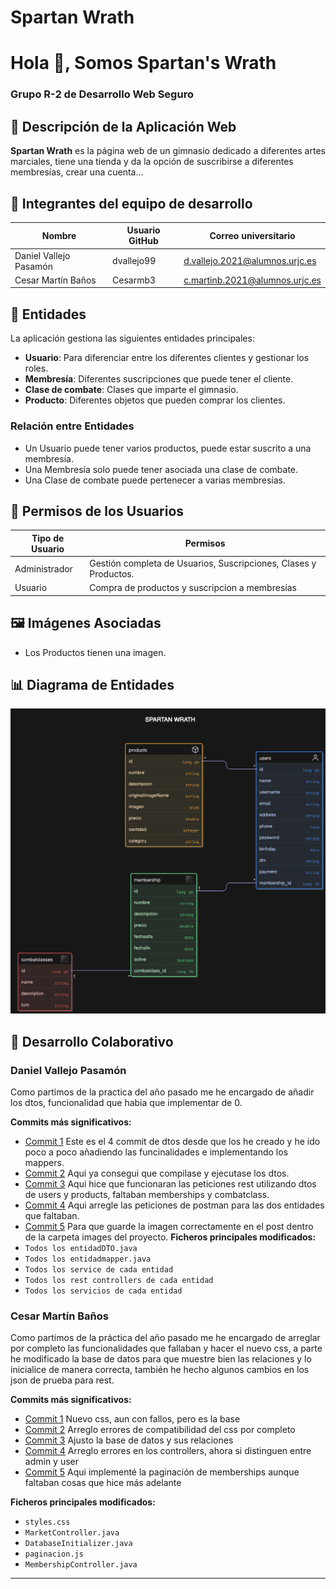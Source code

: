 # Spartan Wrath

<h1 >Hola 👋, Somos Spartan's Wrath</h1>
<h3 >Grupo R-2 de Desarrollo Web Seguro</h3> 

## 📌 Descripción de la Aplicación Web

**Spartan Wrath** es la página web de un gimnasio dedicado a diferentes artes marciales, tiene una tienda y da la opción de suscribirse a diferentes membresías, crear una cuenta...

## 👥 Integrantes del equipo de desarrollo

| Nombre                  | Usuario GitHub  | Correo universitario               |
|-------------------------|----------------|-----------------------------------|
| Daniel Vallejo Pasamón  | dvallejo99     | [d.vallejo.2021@alumnos.urjc.es](mailto:d.vallejo.2021@alumnos.urjc.es) |
| Cesar Martín Baños      | Cesarmb3       | [c.martinb.2021@alumnos.urjc.es](mailto:c.martinb.2021@alumnos.urjc.es) |

## 📄 Entidades

La aplicación gestiona las siguientes entidades principales:
- **Usuario**: Para diferenciar entre los diferentes clientes y gestionar los roles.
- **Membresía**: Diferentes suscripciones que puede tener el cliente.
- **Clase de combate**: Clases que imparte el gimnasio.
- **Producto**: Diferentes objetos que pueden comprar los clientes.

### Relación entre Entidades
- Un Usuario puede tener varios productos, puede estar suscrito a una membresía.
- Una Membresía solo puede tener asociada una clase de combate.
- Una Clase de combate puede pertenecer a varias membresías.

## 🔑 Permisos de los Usuarios

| Tipo de Usuario | Permisos                                                         |
|-----------------|------------------------------------------------------------------|
| Administrador   | Gestión completa de Usuarios, Suscripciones, Clases y Productos. |
| Usuario         | Compra de productos y suscripcion a membresías                   |

## 🖼️ Imágenes Asociadas

- Los Productos tienen una imagen.

## 📊 Diagrama de Entidades

![Diagrama ER](entidades.png)

## 💪 Desarrollo Colaborativo

### Daniel Vallejo Pasamón
Como partimos de la practica del año pasado me he encargado de añadir los dtos, funcionalidad que habia que implementar de 0.

**Commits más significativos:**
- [Commit 1](https://github.com/DWS-2025/project-grupo-r-2/commit/df3caa3c295601f0b02dfbd8d083db5164f20344) Este es el 4 commit de dtos desde que los he creado y he ido poco a poco añadiendo las funcinalidades e implementando los mappers.
- [Commit 2](https://github.com/DWS-2025/project-grupo-r-2/commit/9704381493e11ba6203c8eb51cde36181445efcc) Aqui ya consegui que compilase y ejecutase los dtos.
- [Commit 3](https://github.com/DWS-2025/project-grupo-r-2/commit/963c144fe769b1f091da8bc1f7a7c19b5815ab4b) Aqui hice que funcionaran las peticiones rest utilizando dtos de users y products, faltaban memberships y combatclass.
- [Commit 4](https://github.com/DWS-2025/project-grupo-r-2/commit/4f189fbbc6a8b9abd9eaf8cf51e63a46dbf98daf) Aqui arregle las peticiones de postman para las dos entidades que faltaban.
- [Commit 5](https://github.com/DWS-2025/project-grupo-r-2/commit/8019cfc543694750f7a9a1efc7e83910f8c8b418) Para que guarde la imagen correctamente en el post dentro de la carpeta images del proyecto.
**Ficheros principales modificados:**
- `Todos los entidadDTO.java`
- `Todos los entidadmapper.java`
- `Todos los service de cada entidad`
- `Todos los rest controllers de cada entidad`
- `Todos los servicios de cada entidad`

### Cesar Martín Baños
Como partimos de la práctica del año pasado me he encargado de arreglar por completo las funcionalidades que fallaban y hacer el nuevo css, a parte he modificado la base de datos para que muestre bien las relaciones y lo inicialice de manera correcta, también he hecho algunos cambios en los json de prueba para rest. 

**Commits más significativos:**
- [Commit 1](https://github.com/DWS-2025/project-grupo-r-2/commit/31c5fa0db010a4fbf08dbc791ca1f933c18dfa62) Nuevo css, aun con fallos, pero es la base
- [Commit 2](https://github.com/DWS-2025/project-grupo-r-2/commit/687b4ed7a1138c2bc9726a0bd0173fd898734e91) Arreglo errores de compatibilidad del css por completo
- [Commit 3](https://github.com/DWS-2025/project-grupo-r-2/commit/e6e90ec3a57afad03d21e9d250fc1642ab31729f) Ajusto la base de datos y sus relaciones
- [Commit 4](https://github.com/DWS-2025/project-grupo-r-2/commit/19268b72b115b23373e99f7a50e56a14190b691f) Arreglo errores en los controllers, ahora si distinguen entre admin y user
- [Commit 5](https://github.com/DWS-2025/project-grupo-r-2/commit/4bce4a820a79b55c849247e6b4aa772ea01d0c63) Aqui implementé la paginación de memberships aunque faltaban cosas que hice más adelante


**Ficheros principales modificados:**
- `styles.css`
- `MarketController.java`
- `DatabaseInitializer.java`
- `paginacion.js`
- `MembershipController.java`
---
